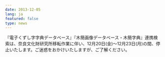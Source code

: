 ```yaml
---
date: 2013-12-05
lang: ja
featured: false
type: news
---
```

『電子くずし字字典データベース』『木簡画像データベース・木簡字典』連携検索は、奈良文化財研究所移転作業に伴い、12月20日(金)～12月23日(月)の間、停止いたします。ご迷惑をおかけいたしますが、ご了解ください。
